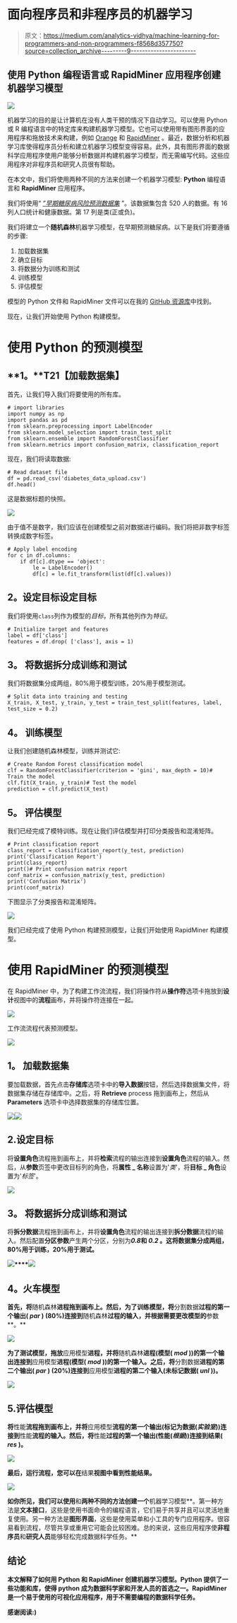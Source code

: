 # 面向程序员和非程序员的机器学习

> 原文：<https://medium.com/analytics-vidhya/machine-learning-for-programmers-and-non-programmers-f8568d357750?source=collection_archive---------9----------------------->

## 使用 Python 编程语言或 RapidMiner 应用程序创建机器学习模型

![](img/46263259ed185e114ac5a2b5046c41a7.png)

机器学习的目的是让计算机在没有人类干预的情况下自动学习。可以使用 Python 或 R 编程语言中的特定库来构建机器学习模型。它也可以使用带有图形界面的应用程序和拖放技术来构建，例如 [Orange](https://orange.biolab.si/#Orange-Features) 和 [RapidMiner](https://rapidminer.com/) 。最近，数据分析和机器学习库使得程序员分析和建立机器学习模型变得容易。此外，具有图形界面的数据科学应用程序使用户能够分析数据并构建机器学习模型，而无需编写代码。这些应用程序对非程序员和研究人员很有帮助。

在本文中，我们将使用两种不同的方法来创建一个机器学习模型: **Python** 编程语言和 **RapidMiner** 应用程序。

我们将使用“ [*”早期糖尿病风险预测数据集*](https://archive.ics.uci.edu/ml/datasets/Early+stage+diabetes+risk+prediction+dataset.) ”。该数据集包含 520 人的数据。有 16 列人口统计和健康数据。第 17 列是类(正或负)。

我们将建立一个**随机森林**机器学习模型，在早期预测糖尿病。以下是我们将要遵循的步骤:

1.  加载数据集
2.  确立目标
3.  将数据分为训练和测试
4.  训练模型
5.  评估模型

模型的 Python 文件和 RapidMiner 文件可以在我的 [GitHub 资源库](https://github.com/nadaalay/Early_Stage_Diabetes_Prediction)中找到。

现在，让我们开始使用 Python 构建模型。

# **使用 Python 的预测模型**

## **1。**T21【加载数据集】

首先，让我们导入我们将要使用的所有库。

```
# import libraries
import numpy as np
import pandas as pd
from sklearn.preprocessing import LabelEncoder
from sklearn.model_selection import train_test_split
from sklearn.ensemble import RandomForestClassifier
from sklearn.metrics import confusion_matrix, classification_report
```

现在，我们将读取数据:

```
# Read dataset file
df = pd.read_csv('diabetes_data_upload.csv')
df.head()
```

这是数据标题的快照。

![](img/7a7e338137c8fc1b13fbbd6d14936c95.png)

由于值不是数字，我们应该在创建模型之前对数据进行编码。我们将把非数字标签转换成数字标签。

```
# Apply label encoding
for c in df.columns:
	if df[c].dtype == 'object':
		le = LabelEncoder()
		df[c] = le.fit_transform(list(df[c].values))
```

## **2。**设定目标**设定目标**

我们将使用`class`列作为模型的*目标*，所有其他列作为*特征*。

```
# Initialize target and features
label = df['class']
features = df.drop( ['class'], axis = 1)
```

## **3。** **将数据拆分成训练和测试**

我们将数据集分成两组，80%用于模型训练，20%用于模型测试。

```
# Split data into training and testing
X_train, X_test, y_train, y_test = train_test_split(features, label, test_size = 0.2)
```

## **4。** **训练模型**

让我们创建随机森林模型，训练并测试它:

```
# Create Random Forest classification model
clf = RandomForestClassifier(criterion = 'gini', max_depth = 10)# Train the model
clf.fit(X_train, y_train)# Test the model
prediction = clf.predict(X_test)
```

## **5。** **评估模型**

我们已经完成了模特训练。现在让我们评估模型并打印分类报告和混淆矩阵。

```
# Print classification report
class_report = classification_report(y_test, prediction)
print('Classification Report')
print(class_report)
print()# Print confusion matrix report
conf_matrix = confusion_matrix(y_test, prediction)
print('Confusion Matrix')
print(conf_matrix)
```

下图显示了分类报告和混淆矩阵。

![](img/3f10097e00a10b54870110a5ab698a31.png)

我们已经完成了使用 Python 构建预测模型，让我们开始使用 RapidMiner 构建模型。

# **使用 RapidMiner 的预测模型**

在 RapidMiner 中，为了构建工作流流程，我们将操作符从**操作符**选项卡拖放到**设计**视图中的**流程**画布，并将操作符连接在一起。

![](img/e090b7b87c31048a3d0ae4a7bc243170.png)

工作流流程代表预测模型。

![](img/c74d179597e59cadda398f784c2ab079.png)

## **1。** **加载数据集**

要加载数据，首先点击**存储库**选项卡中的**导入数据**按钮，然后选择数据集文件，将数据集存储在存储库中。之后，将 **Retrieve** process 拖到画布上，然后从 **Parameters** 选项卡中选择数据集的存储库位置。

![](img/a446bd16d786d250943c097a49f3aa90.png)![](img/1bdbc67f3bbd71b395924ed97e72e8d6.png)

## 2.**设定目标**

将**设置角色**流程拖到画布上，并将**检索**流程的输出连接到**设置角色**流程的输入。然后，从**参数**页签中更改目标列的角色，将**属性 _ 名称**设置为'*类*'，将**目标 _ 角色**设置为'*标签*'。

![](img/7db134e6eabfc9edfc7722d55a06f892.png)

## **3。** **将数据拆分成训练和测试**

将**拆分数据**流程拖到画布上，并将**设置角色**流程的输出连接到**拆分数据**流程的输入。然后配置**分区参数**产生两个分区，分别为***0.8*和 *0.2* 。这将数据集分成两组，80%用于训练，20%用于测试。**

**![](img/206b47f769508b8096bf77579e156d27.png)****![](img/fade763bd5f6e8d98a138a12d573bedd.png)**

## ****4。**火车**模型****

**首先，将**随机森林**进程拖到画布上。然后，为了训练模型，将**分割数据**过程的第一个输出( *par* ) (80%)连接到**随机森林**过程的输入，并根据需要更改模型的**参数**。**

**![](img/46ba5dff61600da449901cbad8d55af2.png)**

**为了测试模型，拖放**应用模型**进程，并将**随机森林**进程(模型( *mod* ))的第一个输出连接到**应用模型**进程(模型( *mod* ))的第一个输入。之后，将**分割数据**进程的第二个输出( *par* ) (20%)连接到**应用模型**进程的第二个输入(未标记数据( *unl* ))。**

**![](img/25ede90a6a1debefe6e3a631b0a357b8.png)**

## **5.**评估模型****

**将**性能**流程拖到画布上，并将**应用模型**流程的第一个输出(标记为数据(*实验室*))连接到**性能**流程的输入。然后，将**性能**过程的第一个输出(性能(*根据*))连接到结果( *res* )。**

**![](img/a36558e7f336e9bace341fb428301ff7.png)**

**最后，运行流程，您可以在**结果**视图中看到性能结果。**

**![](img/253db716db70b4bc4ea1ea492c07d468.png)**

**如你所见，我们可以使用**和**两种不同的方法创建一个**机器学习模型**。第一种方法是**文本接口**，这些是使用书面命令的编程语言，它们易于共享并且可以灵活地重复使用。另一种方法是**图形界面**，这些是使用菜单和小工具的专门应用程序。很容易看到流程，尽管共享或重用它可能会比较困难。总的来说，这些应用程序使**非程序员**和**研究人员**能够轻松完成数据科学任务。**

## ****结论****

**本文解释了如何用 Python 和 RapidMiner 创建机器学习模型。Python 提供了一些功能和库，使得 python 成为数据科学家和开发人员的首选之一。RapidMiner 是一个易于使用的可视化应用程序，用于不需要编程的数据科学任务。**

**感谢阅读:)**